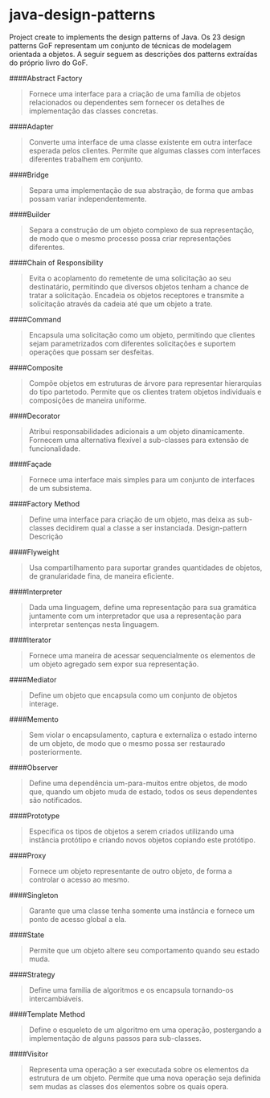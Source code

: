 # java-design-patterns
Project create to implements the design patterns of Java.
Os 23 design patterns GoF representam um conjunto de técnicas de modelagem orientada a objetos.
A seguir seguem as descrições dos patterns extraídas do próprio livro do GoF.

####Abstract Factory 
> Fornece uma interface para a criação de uma família de objetos relacionados ou dependentes sem fornecer os detalhes
> de implementação das classes concretas.

####Adapter 
> Converte uma interface de uma classe existente em outra interface esperada pelos clientes. Permite que algumas classes
> com interfaces diferentes trabalhem em conjunto.

####Bridge 
> Separa uma implementação de sua abstração, de forma que ambas possam variar independentemente.

####Builder 
> Separa a construção de um objeto complexo de sua representação, de modo que o mesmo processo possa criar 
> representações diferentes.

####Chain of Responsibility
> Evita o acoplamento do remetente de uma solicitação ao seu destinatário, permitindo que diversos objetos tenham a 
> chance de tratar a solicitação. Encadeia os objetos receptores e transmite a solicitação através da cadeia até que
> um objeto a trate.

####Command
> Encapsula uma solicitação como um objeto, permitindo que clientes sejam parametrizados com diferentes solicitações
> e suportem operações que possam ser desfeitas.

####Composite 
> Compõe objetos em estruturas de árvore para representar hierarquias do tipo partetodo. Permite que os clientes 
> tratem objetos individuais e composições de maneira uniforme.

####Decorator 
> Atribui responsabilidades adicionais a um objeto dinamicamente. Fornecem uma alternativa flexível a sub-classes
> para extensão de funcionalidade.

####Façade 
> Fornece uma interface mais simples para um conjunto de interfaces de um subsistema.

####Factory Method 
> Define uma interface para criação de um objeto, mas deixa as sub-classes decidirem qual a classe a ser instanciada. 
> Design-pattern Descrição

####Flyweight
> Usa compartilhamento para suportar grandes quantidades de objetos, de granularidade fina, de maneira eficiente.

####Interpreter 
> Dada uma linguagem, define uma representação para sua gramática juntamente com um interpretador que usa a 
> representação para interpretar sentenças nesta linguagem.

####Iterator
> Fornece uma maneira de acessar sequencialmente os elementos de um objeto agregado sem expor sua representação.

####Mediator
> Define um objeto que encapsula como um conjunto de objetos interage.
 
####Memento 
> Sem violar o encapsulamento, captura e externaliza o estado interno de um objeto, de modo que o mesmo possa ser 
> restaurado posteriormente.

####Observer
> Define uma dependência um-para-muitos entre objetos, de modo que, quando um objeto muda de estado, todos os seus 
> dependentes são notificados.

####Prototype 
> Especifica os tipos de objetos a serem criados utilizando uma instância protótipo e criando novos objetos copiando 
> este protótipo.

####Proxy
> Fornece um objeto representante de outro objeto, de forma a controlar o acesso ao mesmo.

####Singleton
> Garante que uma classe tenha somente uma instância e fornece um ponto de acesso global a ela.

####State
> Permite que um objeto altere seu comportamento quando seu estado muda.

####Strategy
> Define uma familia de algoritmos e os encapsula tornando-os intercambiáveis.

####Template Method
> Define o esqueleto de um algoritmo em uma operação, postergando a implementação de alguns passos para sub-classes.

####Visitor
> Representa uma operação a ser executada sobre os elementos da estrutura de um objeto. Permite que uma nova operação
> seja definida sem mudas as classes dos elementos sobre os quais opera.
